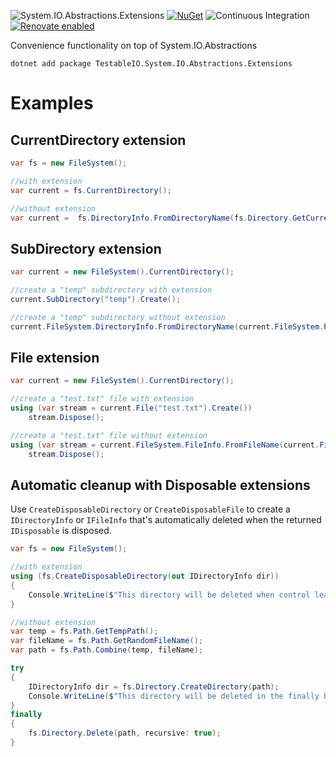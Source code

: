 ![System.IO.Abstractions.Extensions](https://socialify.git.ci/System-IO-Abstractions/System.IO.Abstractions.Extensions/image?description=1&font=Source%20Code%20Pro&forks=1&issues=1&pattern=Charlie%20Brown&pulls=1&stargazers=1&theme=Dark)
[![NuGet](https://img.shields.io/nuget/v/TestableIO.System.IO.Abstractions.Extensions.svg)](https://www.nuget.org/packages/TestableIO.System.IO.Abstractions.Extensions)
![Continuous Integration](https://github.com/TestableIO/System.IO.Abstractions.Extensions/workflows/Continuous%20Integration/badge.svg)
[![Renovate enabled](https://img.shields.io/badge/renovate-enabled-brightgreen.svg)](https://renovatebot.com/)
<!-- [![Codacy Badge](https://api.codacy.com/project/badge/Grade/2e777fa545c94767acccd6345b1ed9b7)](https://app.codacy.com/gh/TestableIO/System.IO.Abstractions.Extensions?utm_source=github.com&utm_medium=referral&utm_content=TestableIO/System.IO.Abstractions.Extensions&utm_campaign=Badge_Grade_Dashboard) -->
<!-- [![FOSSA Status](https://app.fossa.com/api/projects/git%2Bgithub.com%2FTestableIO%2FSystem.IO.Abstractions.Extensions.svg?type=shield)](https://app.fossa.com/projects/git%2Bgithub.com%2FTestableIO%2FSystem.IO.Abstractions.Extensions?ref=badge_shield) -->

Convenience functionality on top of System.IO.Abstractions

```shell
dotnet add package TestableIO.System.IO.Abstractions.Extensions
```

# Examples

## CurrentDirectory extension

```csharp
var fs = new FileSystem();

//with extension
var current = fs.CurrentDirectory();

//without extension
var current =  fs.DirectoryInfo.FromDirectoryName(fs.Directory.GetCurrentDirectory());
```

## SubDirectory extension

```csharp
var current = new FileSystem().CurrentDirectory();

//create a "temp" subdirectory with extension
current.SubDirectory("temp").Create();

//create a "temp" subdirectory without extension
current.FileSystem.DirectoryInfo.FromDirectoryName(current.FileSystem.Path.Combine(current.FullName, "temp")).Create();
```

## File extension

```csharp
var current = new FileSystem().CurrentDirectory();

//create a "test.txt" file with extension
using (var stream = current.File("test.txt").Create())
    stream.Dispose();

//create a "test.txt" file without extension
using (var stream = current.FileSystem.FileInfo.FromFileName(current.FileSystem.Path.Combine(current.FullName, "test.txt")).Create())
    stream.Dispose();
```

## Automatic cleanup with Disposable extensions

Use `CreateDisposableDirectory` or `CreateDisposableFile` to create a `IDirectoryInfo` or `IFileInfo` that's automatically
deleted when the returned `IDisposable` is disposed.

```csharp
var fs = new FileSystem();

//with extension
using (fs.CreateDisposableDirectory(out IDirectoryInfo dir))
{
    Console.WriteLine($"This directory will be deleted when control leaves the using block: '{dir.FullName}'");
}

//without extension
var temp = fs.Path.GetTempPath();
var fileName = fs.Path.GetRandomFileName();
var path = fs.Path.Combine(temp, fileName);

try
{
    IDirectoryInfo dir = fs.Directory.CreateDirectory(path);
    Console.WriteLine($"This directory will be deleted in the finally block: '{dir.FullName}'");
}
finally
{
    fs.Directory.Delete(path, recursive: true);
}
```